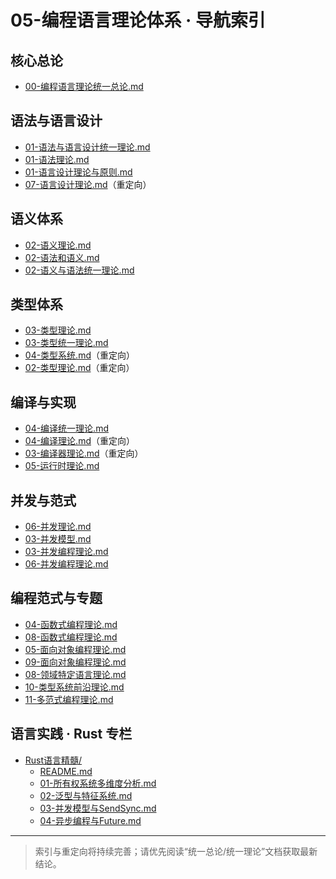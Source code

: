 # 05-编程语言理论体系 · 导航索引

## 核心总论

- [00-编程语言理论统一总论.md](00-编程语言理论统一总论.md)

## 语法与语言设计

- [01-语法与语言设计统一理论.md](01-语法与语言设计统一理论.md)
- [01-语法理论.md](01-语法理论.md)
- [01-语言设计理论与原则.md](01-语言设计理论与原则.md)
- [07-语言设计理论.md](07-语言设计理论.md)（重定向）

## 语义体系

- [02-语义理论.md](02-语义理论.md)
- [02-语法和语义.md](02-语法和语义.md)
- [02-语义与语法统一理论.md](02-语义与语法统一理论.md)

## 类型体系

- [03-类型理论.md](03-类型理论.md)
- [03-类型统一理论.md](03-类型统一理论.md)
- [04-类型系统.md](04-类型系统.md)（重定向）
- [02-类型理论.md](02-类型理论.md)（重定向）

## 编译与实现

- [04-编译统一理论.md](04-编译统一理论.md)
- [04-编译理论.md](04-编译理论.md)（重定向）
- [03-编译器理论.md](03-编译器理论.md)（重定向）
- [05-运行时理论.md](05-运行时理论.md)

## 并发与范式

- [06-并发理论.md](06-并发理论.md)
- [03-并发模型.md](03-并发模型.md)
- [03-并发编程理论.md](03-并发编程理论.md)
- [06-并发编程理论.md](06-并发编程理论.md)

## 编程范式与专题

- [04-函数式编程理论.md](04-函数式编程理论.md)
- [08-函数式编程理论.md](08-函数式编程理论.md)
- [05-面向对象编程理论.md](05-面向对象编程理论.md)
- [09-面向对象编程理论.md](09-面向对象编程理论.md)
- [08-领域特定语言理论.md](08-领域特定语言理论.md)
- [10-类型系统前沿理论.md](10-类型系统前沿理论.md)
- [11-多范式编程理论.md](11-多范式编程理论.md)

## 语言实践 · Rust 专栏

- [Rust语言精髓/](Rust语言精髓/)
  - [README.md](Rust语言精髓/README.md)
  - [01-所有权系统多维度分析.md](Rust语言精髓/01-所有权系统多维度分析.md)
  - [02-泛型与特征系统.md](Rust语言精髓/02-泛型与特征系统.md)
  - [03-并发模型与SendSync.md](Rust语言精髓/03-并发模型与SendSync.md)
  - [04-异步编程与Future.md](Rust语言精髓/04-异步编程与Future.md)

---

> 索引与重定向将持续完善；请优先阅读“统一总论/统一理论”文档获取最新结论。
